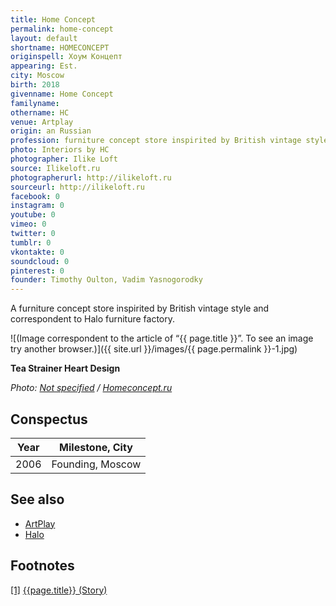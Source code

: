 ```yaml
---
title: Home Concept
permalink: home-concept
layout: default
shortname: HOMECONCEPT
originspell: Хоум Концепт
appearing: Est.
city: Moscow
birth: 2018
givenname: Home Concept
familyname:
othername: HC
venue: Artplay
origin: an Russian
profession: furniture concept store inspirited by British vintage style
photo: Interiors by HC
photographer: Ilike Loft
source: Ilikeloft.ru
photographerurl: http://ilikeloft.ru
sourceurl: http://ilikeloft.ru
facebook: 0
instagram: 0
youtube: 0
vimeo: 0
twitter: 0
tumblr: 0
vkontakte: 0
soundcloud: 0
pinterest: 0
founder: Timothy Oulton, Vadim Yasnogorodky
---
```


A furniture concept store inspirited by British vintage style and correspondent to Halo furniture factory.

![(Image correspondent to the article of “{{ page.title }}”. To see an image try another browser.)]({{ site.url }}/images/{{ page.permalink }}-1.jpg)

**Tea Strainer Heart Design**

*Photo: [Not specified](index) / [Homeconcept.ru](http://www.homeconcept.ru/catalog/product/tea-strainer-heart-design/?OFFER_ID=120700&IMAGE=191849)*

## Сonspectus

|Year|Milestone, City|
|-|-|
|2006|Founding, Moscow|

## See also

+ [ArtPlay](artplay)
+ [Halo](halo)

## Footnotes

[[1]](#a1) <span id="f1"></span> [{{page.title}} (Story)](https://www.facebook.com/pg/homeconceptru/about/?ref=page_internal)
